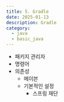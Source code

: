 ```yaml
---
title: 5. Gradle
date: 2025-01-13
description: Gradle
category:
  - java
  - basic_java
---
```


- 패키지 관리자
- 명령어
- 의존성
	- 메이븐
	- 기본적인 설정
		- 스프링 재단
